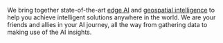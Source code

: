We bring together state-of-the-art [edge AI](https://blogs.nvidia.com/blog/2022/02/17/what-is-edge-ai/) and [geospatial intelligence](https://www.ibm.com/topics/geospatial-data) to help you achieve intelligent solutions anywhere in the world. We are your friends and allies in your AI journey, all the way from gathering data to making use of the AI insights.
